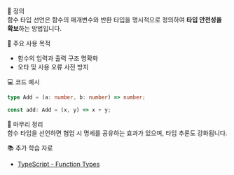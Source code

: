 📘 정의  
함수 타입 선언은 함수의 매개변수와 반환 타입을 명시적으로 정의하여 **타입 안전성을 확보**하는 방법입니다.

🎯 주요 사용 목적  
- 함수의 입력과 출력 구조 명확화  
- 오타 및 사용 오류 사전 방지

💻 코드 예시  
```ts
type Add = (a: number, b: number) => number;

const add: Add = (x, y) => x + y;
```

🧩 마무리 정리  
함수 타입을 선언하면 협업 시 명세를 공유하는 효과가 있으며, 타입 추론도 강화됩니다.

📚 추가 학습 자료  
- [TypeScript - Function Types](https://www.typescriptlang.org/docs/handbook/2/functions.html)
